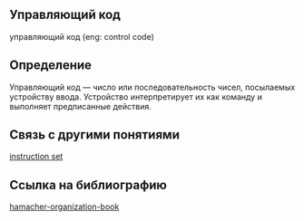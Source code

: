 ## Управляющий код
управляющий код (eng: control code) 

## Определение
Управляющий код — число или последовательность чисел, посылаемых устройству ввода. Устройство интерпретирует их как команду и выполняет предписанные действия.

## Связь с другими понятиями

[instruction set](https://github.com/vernikkkkkkkkkkkkkkkkkkk/concept/edit/main/virtual%20machines/instruction%20set/instruction%20set.md)

## Cсылка на библиографию

[hamacher-organization-book](https://github.com/vernikkkkkkkkkkkkkkkkkkk/concept/blob/main/bibliography/instruction%20set/hamacher-organization-book.md)
